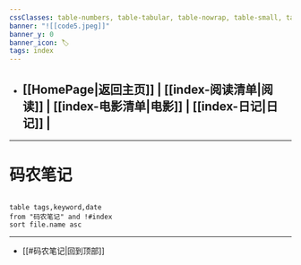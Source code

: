 ```yaml
---
cssClasses: table-numbers, table-tabular, table-nowrap, table-small, table-lines, row-lines, col-lines, row-alt, table-max
banner: "![[code5.jpeg]]"
banner_y: 0
banner_icon: 🏷️
tags: index
---
```


- ## [[HomePage|返回主页]] | [[index-阅读清单|阅读]] | [[index-电影清单|电影]] | [[index-日记|日记]] |


---


# 码农笔记

```dataview 

table tags,keyword,date
from "码农笔记" and !#index
sort file.name asc

```
---


- [[#码农笔记|回到顶部]]